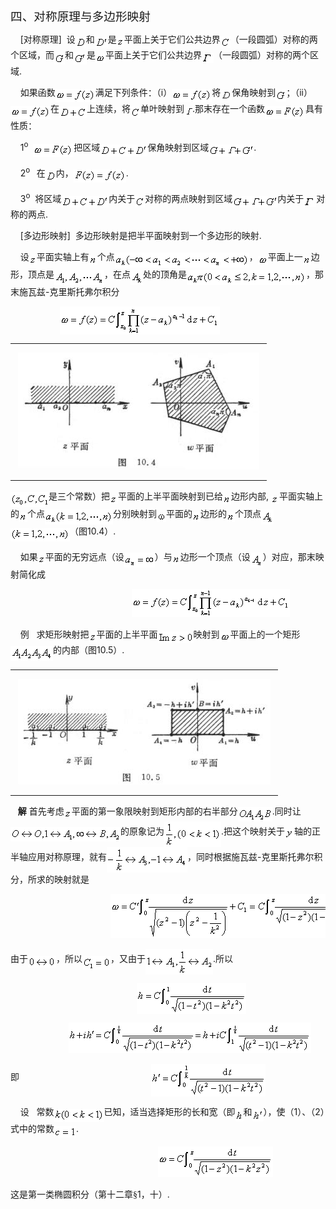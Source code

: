 <div class=Section1>
<p class=MsoNormal><span lang=ZH-CN style='font-size:14.0pt;font-family:宋体_GB2312'>四、对称原理与多边形映射</span></p>
<p class=MsoNormal><span lang=EN-US>&nbsp;&nbsp;&nbsp; [</span><span
lang=ZH-CN style='font-family:宋体_GB2312'>对称原理</span><span lang=EN-US>]&nbsp; </span><span
lang=ZH-CN style='font-family:宋体_GB2312'>设</span><sub><span lang=EN-US
style='font-size:10.5pt'><img width=17 height=16
src="res/17e9d95da129bdd93c34fb6cc6aaaa52_5670_files/image002.gif"
u1:shapes="_x0000_i1025" align=absmiddle></span></sub><span lang=ZH-CN
style='font-family:宋体_GB2312'>和</span><sub><span lang=EN-US style='font-size:
10.5pt'><img width=21 height=17
src="res/17e9d95da129bdd93c34fb6cc6aaaa52_5670_files/image004.gif"
u1:shapes="_x0000_i1026" align=absmiddle></span></sub><span lang=ZH-CN
style='font-family:宋体_GB2312'>是</span><sub><span lang=EN-US style='font-size:
10.5pt'><img width=12 height=13
src="res/17e9d95da129bdd93c34fb6cc6aaaa52_5670_files/image006.gif"
u1:shapes="_x0000_i1027" align=absmiddle></span></sub><span lang=ZH-CN
style='font-family:宋体_GB2312'>平面上关于它们公共边界</span><sub><span lang=EN-US
style='font-size:10.5pt'><img width=16 height=19
src="res/17e9d95da129bdd93c34fb6cc6aaaa52_5670_files/image008.gif"
u1:shapes="_x0000_i1028" align=absmiddle></span></sub><span lang=ZH-CN
style='font-family:宋体_GB2312'>（一段圆弧）对称的两个区域，而</span><sub><span lang=EN-US
style='font-size:10.5pt'><img width=17 height=19
src="res/17e9d95da129bdd93c34fb6cc6aaaa52_5670_files/image010.gif"
u1:shapes="_x0000_i1029" align=absmiddle></span></sub><span lang=ZH-CN
style='font-family:宋体_GB2312'>和</span><sub><span lang=EN-US style='font-size:
10.5pt'><img width=21 height=19
src="res/17e9d95da129bdd93c34fb6cc6aaaa52_5670_files/image012.gif"
u1:shapes="_x0000_i1030" align=absmiddle></span></sub><span lang=ZH-CN
style='font-family:宋体_GB2312'>是</span><sub><span lang=EN-US style='font-size:
10.5pt'><img width=16 height=15
src="res/17e9d95da129bdd93c34fb6cc6aaaa52_5670_files/image014.gif"
u1:shapes="_x0000_i1031" align=absmiddle></span></sub><span lang=ZH-CN
style='font-family:宋体_GB2312'>平面上关于它们公共边界</span><sub><span lang=EN-US
style='font-size:10.5pt'><img width=19 height=16
src="res/17e9d95da129bdd93c34fb6cc6aaaa52_5670_files/image016.gif"
u1:shapes="_x0000_i1032" align=absmiddle></span></sub><span lang=ZH-CN
style='font-family:宋体_GB2312'>（一段圆弧）对称的两个区域</span><span lang=EN-US>.</span></p>
<p class=MsoNormal><span lang=EN-US>&nbsp;&nbsp;&nbsp; </span><span lang=ZH-CN
style='font-family:宋体_GB2312'>如果函数</span><sub><span lang=EN-US
style='font-size:10.5pt'><img width=64 height=21
src="res/17e9d95da129bdd93c34fb6cc6aaaa52_5670_files/image018.gif"
u1:shapes="_x0000_i1033" align=absmiddle></span></sub><span lang=ZH-CN
style='font-family:宋体_GB2312'>满足下列条件：（</span><span lang=EN-US>i</span><span
lang=ZH-CN style='font-family:宋体_GB2312'>）</span><sub><span lang=EN-US
style='font-size:10.5pt'><img width=64 height=21
src="res/17e9d95da129bdd93c34fb6cc6aaaa52_5670_files/image020.gif"
u1:shapes="_x0000_i1034" align=absmiddle></span></sub><span lang=ZH-CN
style='font-family:宋体_GB2312'>将</span><sub><span lang=EN-US style='font-size:
10.5pt'><img width=18 height=15
src="res/17e9d95da129bdd93c34fb6cc6aaaa52_5670_files/image022.gif"
u1:shapes="_x0000_i1035" align=absmiddle></span></sub><span lang=ZH-CN
style='font-family:宋体_GB2312'>保角映射到</span><sub><span lang=EN-US
style='font-size:10.5pt'><img width=17 height=19
src="res/17e9d95da129bdd93c34fb6cc6aaaa52_5670_files/image024.gif"
u1:shapes="_x0000_i1036" align=absmiddle></span></sub><span lang=ZH-CN
style='font-family:宋体_GB2312'>；（</span><span lang=EN-US>ii</span><span
lang=ZH-CN style='font-family:宋体_GB2312'>）</span><sub><span lang=EN-US
style='font-size:10.5pt'><img width=64 height=21
src="res/17e9d95da129bdd93c34fb6cc6aaaa52_5670_files/image026.gif"
u1:shapes="_x0000_i1037" align=absmiddle></span></sub><span lang=ZH-CN
style='font-family:宋体_GB2312'>在</span><sub><span lang=EN-US style='font-size:
10.5pt'><img width=44 height=19
src="res/17e9d95da129bdd93c34fb6cc6aaaa52_5670_files/image028.gif"
u1:shapes="_x0000_i1038" align=absmiddle></span></sub><span lang=ZH-CN
style='font-family:宋体_GB2312'>上连续，将</span><sub><span lang=EN-US
style='font-size:10.5pt'><img width=16 height=19
src="res/17e9d95da129bdd93c34fb6cc6aaaa52_5670_files/image030.gif"
u1:shapes="_x0000_i1039" align=absmiddle></span></sub><span lang=ZH-CN
style='font-family:宋体_GB2312'>单叶映射到</span><sub><span lang=EN-US
style='font-size:10.5pt'><img width=13 height=16
src="res/17e9d95da129bdd93c34fb6cc6aaaa52_5670_files/image032.gif"
u1:shapes="_x0000_i1040" align=absmiddle></span></sub><span lang=EN-US>.</span><span
lang=ZH-CN style='font-family:宋体_GB2312'>那末存在一个函数</span><sub><span lang=EN-US
style='font-size:10.5pt'><img width=65 height=21
src="res/17e9d95da129bdd93c34fb6cc6aaaa52_5670_files/image034.gif"
u1:shapes="_x0000_i1041" align=absmiddle></span></sub><span lang=ZH-CN
style='font-family:宋体_GB2312'>具有性质：</span></p>
<p class=MsoNormal><span lang=EN-US>&nbsp;&nbsp;&nbsp; 1<sup>o</sup>&nbsp; </span><sub><span
lang=EN-US style='font-size:10.5pt'><img width=65 height=21
src="res/17e9d95da129bdd93c34fb6cc6aaaa52_5670_files/image035.gif"
u1:shapes="_x0000_i1042" align=absmiddle></span></sub><span lang=ZH-CN
style='font-family:宋体_GB2312'>把区域</span><sub><span lang=EN-US style='font-size:
10.5pt'><img width=76 height=19
src="res/17e9d95da129bdd93c34fb6cc6aaaa52_5670_files/image037.gif"
u1:shapes="_x0000_i1043" align=absmiddle></span></sub><span lang=ZH-CN
style='font-family:宋体_GB2312'>保角映射到区域</span><sub><span lang=EN-US
style='font-size:10.5pt'><img width=72 height=19
src="res/17e9d95da129bdd93c34fb6cc6aaaa52_5670_files/image039.gif"
u1:shapes="_x0000_i1044" align=absmiddle></span></sub><span lang=EN-US>.</span></p>
<p class=MsoNormal><span lang=EN-US>&nbsp;&nbsp;&nbsp; 2<sup>o&nbsp; </sup>&nbsp;</span><span
lang=ZH-CN style='font-family:宋体_GB2312'>在</span><sub><span lang=EN-US
style='font-size:10.5pt'><img width=17 height=16
src="res/17e9d95da129bdd93c34fb6cc6aaaa52_5670_files/image041.gif"
u1:shapes="_x0000_i1045" align=absmiddle></span></sub><span lang=ZH-CN
style='font-family:宋体_GB2312'>内，</span><sub><span lang=EN-US style='font-size:
10.5pt'><img width=84 height=21
src="res/17e9d95da129bdd93c34fb6cc6aaaa52_5670_files/image043.gif"
u1:shapes="_x0000_i1046" align=absmiddle></span></sub><span lang=EN-US>.</span></p>
<p class=MsoNormal><span lang=EN-US>&nbsp;&nbsp;&nbsp; 3<sup>o</sup>&nbsp; </span><span
lang=ZH-CN style='font-family:宋体_GB2312'>将区域</span><sub><span lang=EN-US
style='font-size:10.5pt'><img width=76 height=19
src="res/17e9d95da129bdd93c34fb6cc6aaaa52_5670_files/image045.gif"
u1:shapes="_x0000_i1047" align=absmiddle></span></sub><span lang=ZH-CN
style='font-family:宋体_GB2312'>内关于</span><sub><span lang=EN-US style='font-size:
10.5pt'><img width=16 height=19
src="res/17e9d95da129bdd93c34fb6cc6aaaa52_5670_files/image047.gif"
u1:shapes="_x0000_i1048" align=absmiddle></span></sub><span lang=ZH-CN
style='font-family:宋体_GB2312'>对称的两点映射到区域</span><sub><span lang=EN-US
style='font-size:10.5pt'><img width=72 height=19
src="res/17e9d95da129bdd93c34fb6cc6aaaa52_5670_files/image049.gif"
u1:shapes="_x0000_i1049" align=absmiddle></span></sub><span lang=ZH-CN
style='font-family:宋体_GB2312'>内关于</span><sub><span lang=EN-US><img width=20
height=16 src="res/17e9d95da129bdd93c34fb6cc6aaaa52_5670_files/image051.gif"
u1:shapes="_x0000_i1050" align=absmiddle></span></sub><span lang=ZH-CN
style='font-family:宋体_GB2312'>对称的两点</span><span lang=EN-US>.</span></p>
<p class=MsoNormal><span lang=EN-US>&nbsp;&nbsp;&nbsp; [</span><span
lang=ZH-CN style='font-family:宋体_GB2312'>多边形映射</span><span lang=EN-US>]&nbsp; </span><span
lang=ZH-CN style='font-family:宋体_GB2312'>多边形映射是把半平面映射到一个多边形的映射</span><span
lang=EN-US>.</span></p>
<p class=MsoNormal><span lang=EN-US>&nbsp;&nbsp;&nbsp; </span><span lang=ZH-CN
style='font-family:宋体_GB2312'>设</span><sub><span lang=EN-US style='font-size:
10.5pt'><img width=12 height=13
src="res/17e9d95da129bdd93c34fb6cc6aaaa52_5670_files/image053.gif"
u1:shapes="_x0000_i1051" align=absmiddle></span></sub><span lang=ZH-CN
style='font-family:宋体_GB2312'>平面实轴上有</span><sub><span lang=EN-US
style='font-size:10.5pt'><img width=13 height=15
src="res/17e9d95da129bdd93c34fb6cc6aaaa52_5670_files/image055.gif"
u1:shapes="_x0000_i1052" align=absmiddle></span></sub><span lang=ZH-CN
style='font-family:宋体_GB2312'>个点</span><sub><span lang=EN-US style='font-size:
10.5pt'><img width=215 height=24
src="res/17e9d95da129bdd93c34fb6cc6aaaa52_5670_files/image057.gif"
u1:shapes="_x0000_i1053" align=absmiddle></span></sub><span lang=ZH-CN
style='font-family:宋体_GB2312'>，</span><sub><span lang=EN-US style='font-size:
10.5pt'><img width=16 height=15
src="res/17e9d95da129bdd93c34fb6cc6aaaa52_5670_files/image059.gif"
u1:shapes="_x0000_i1054" align=absmiddle></span></sub><span lang=ZH-CN
style='font-family:宋体_GB2312'>平面上一</span><sub><span lang=EN-US
style='font-size:10.5pt'><img width=13 height=15
src="res/17e9d95da129bdd93c34fb6cc6aaaa52_5670_files/image061.gif"
u1:shapes="_x0000_i1055" align=absmiddle></span></sub><span lang=ZH-CN
style='font-family:宋体_GB2312'>边形，顶点是</span><sub><span lang=EN-US
style='font-size:10.5pt'><img width=80 height=24
src="res/17e9d95da129bdd93c34fb6cc6aaaa52_5670_files/image063.gif"
u1:shapes="_x0000_i1056" align=absmiddle></span></sub><span lang=ZH-CN
style='font-family:宋体_GB2312'>，在点</span><sub><span lang=EN-US style='font-size:
10.5pt'><img width=20 height=24
src="res/17e9d95da129bdd93c34fb6cc6aaaa52_5670_files/image065.gif"
u1:shapes="_x0000_i1057" align=absmiddle></span></sub><span lang=ZH-CN
style='font-family:宋体_GB2312'>处的顶角是</span><sub><span lang=EN-US
style='font-size:10.5pt'><img width=191 height=24
src="res/17e9d95da129bdd93c34fb6cc6aaaa52_5670_files/image067.gif"
u1:shapes="_x0000_i1058" align=absmiddle></span></sub><span lang=ZH-CN
style='font-family:宋体_GB2312'>，那末施瓦兹</span><span lang=EN-US>-</span><span
lang=ZH-CN style='font-family:宋体_GB2312'>克里斯托弗尔积分</span></p>
<p class=MsoNormal><span lang=EN-US>&nbsp;&nbsp;&nbsp;&nbsp;&nbsp;&nbsp;&nbsp;&nbsp;&nbsp;&nbsp;&nbsp;&nbsp;&nbsp;&nbsp;&nbsp;&nbsp;&nbsp;&nbsp;&nbsp;
</span><sub><span lang=EN-US style='font-size:10.5pt'><img width=256 height=45
src="res/17e9d95da129bdd93c34fb6cc6aaaa52_5670_files/image069.gif"
u1:shapes="_x0000_i1059" align=absmiddle></span></sub></p>
<div>
<table cellspacing=0 cellpadding=0 hspace=0 vspace=0>
 <tr>
  <td valign=top align=left style='padding-top:0mm;padding-right:9.0pt;
  padding-bottom:0mm;padding-left:9.0pt'>
  <div>
  <p class=MsoNormal><span lang=EN-US style='font-size:10.5pt'><img width=386
  height=187 src="res/17e9d95da129bdd93c34fb6cc6aaaa52_5670_files/image071.jpg"
  u1:shapes="_x0000_i1095"></span></p>
  </div>
  </td>
 </tr>
</table>
</div>
<p class=MsoNormal align=left style='text-align:left'><sub><span lang=EN-US
style='font-size:10.5pt'><img width=61 height=24
src="res/17e9d95da129bdd93c34fb6cc6aaaa52_5670_files/image073.gif"
u1:shapes="_x0000_i1096" align=absmiddle></span></sub><span lang=ZH-CN
style='font-family:宋体_GB2312'>是三个常数）把</span><sub><span lang=EN-US
style='font-size:10.5pt'><img width=13 height=13
src="res/17e9d95da129bdd93c34fb6cc6aaaa52_5670_files/image075.gif"
u1:shapes="_x0000_i1097" align=absmiddle></span></sub><span lang=ZH-CN
style='font-family:宋体_GB2312'>平面的上半平面映射到已给</span><sub><span lang=EN-US
style='font-size:10.5pt'><img width=13 height=15
src="res/17e9d95da129bdd93c34fb6cc6aaaa52_5670_files/image077.gif"
u1:shapes="_x0000_i1098" align=absmiddle></span></sub><span lang=ZH-CN
style='font-family:宋体_GB2312'>边形内部</span><span lang=EN-US>,</span><sub><span
lang=EN-US style='font-size:10.5pt'> <img width=13 height=13
src="res/17e9d95da129bdd93c34fb6cc6aaaa52_5670_files/image079.gif"
u1:shapes="_x0000_i1099" align=absmiddle></span></sub><span lang=ZH-CN
style='font-family:宋体_GB2312'>平面实轴上的</span><sub><span lang=EN-US
style='font-size:10.5pt'><img width=13 height=15
src="res/17e9d95da129bdd93c34fb6cc6aaaa52_5670_files/image081.gif"
u1:shapes="_x0000_i1100" align=absmiddle></span></sub><span lang=ZH-CN
style='font-family:宋体_GB2312'>个点</span><sub><span lang=EN-US style='font-size:
10.5pt'><img width=109 height=24
src="res/17e9d95da129bdd93c34fb6cc6aaaa52_5670_files/image083.gif"
u1:shapes="_x0000_i1101" align=absmiddle></span></sub><span lang=ZH-CN
style='font-family:宋体_GB2312'>分别映射到</span><sub><span lang=EN-US
style='font-size:10.5pt'><img width=15 height=15
src="res/17e9d95da129bdd93c34fb6cc6aaaa52_5670_files/image085.gif"
u1:shapes="_x0000_i1102" align=absmiddle></span></sub><span lang=ZH-CN
style='font-family:宋体_GB2312'>平面的</span><sub><span lang=EN-US style='font-size:
10.5pt'><img width=13 height=15
src="res/17e9d95da129bdd93c34fb6cc6aaaa52_5670_files/image086.gif"
u1:shapes="_x0000_i1103" align=absmiddle></span></sub><span lang=ZH-CN
style='font-family:宋体_GB2312'>边形的</span><sub><span lang=EN-US style='font-size:
10.5pt'><img width=13 height=15
src="res/17e9d95da129bdd93c34fb6cc6aaaa52_5670_files/image087.gif"
u1:shapes="_x0000_i1104" align=absmiddle></span></sub><span lang=ZH-CN
style='font-family:宋体_GB2312'>个顶点</span><sub><span lang=EN-US style='font-size:
10.5pt'><img width=20 height=24
src="res/17e9d95da129bdd93c34fb6cc6aaaa52_5670_files/image089.gif"
u1:shapes="_x0000_i1105" align=absmiddle><img width=95 height=21
src="res/17e9d95da129bdd93c34fb6cc6aaaa52_5670_files/image091.gif"
u1:shapes="_x0000_i1106" align=absmiddle></span></sub><span lang=ZH-CN
style='font-family:宋体_GB2312'>（图</span><span lang=EN-US>10.4</span><span
lang=ZH-CN style='font-family:宋体_GB2312'>）</span><span lang=EN-US>.</span></p>
<p class=MsoNormal><span lang=EN-US>&nbsp;&nbsp;&nbsp; </span><span lang=ZH-CN
style='font-family:宋体_GB2312'>如果</span><sub><span lang=EN-US style='font-size:
10.5pt'><img width=12 height=13
src="res/17e9d95da129bdd93c34fb6cc6aaaa52_5670_files/image093.gif"
u1:shapes="_x0000_i1107" align=absmiddle></span></sub><span lang=ZH-CN
style='font-family:宋体_GB2312'>平面的无穷远点（设</span><sub><span lang=EN-US
style='font-size:10.5pt'><img width=49 height=24
src="res/17e9d95da129bdd93c34fb6cc6aaaa52_5670_files/image095.gif"
u1:shapes="_x0000_i1108" align=absmiddle></span></sub><span lang=ZH-CN
style='font-family:宋体_GB2312'>）与</span><sub><span lang=EN-US style='font-size:
10.5pt'><img width=13 height=15
src="res/17e9d95da129bdd93c34fb6cc6aaaa52_5670_files/image096.gif"
u1:shapes="_x0000_i1109" align=absmiddle></span></sub><span lang=ZH-CN
style='font-family:宋体_GB2312'>边形一个顶点（设</span><sub><span lang=EN-US
style='font-size:10.5pt'><img width=20 height=24
src="res/17e9d95da129bdd93c34fb6cc6aaaa52_5670_files/image098.gif"
u1:shapes="_x0000_i1110" align=absmiddle></span></sub><span lang=ZH-CN
style='font-family:宋体_GB2312'>）对应，那末映射简化成</span></p>
<pre><span lang=EN-US>&nbsp;&nbsp;&nbsp;&nbsp;&nbsp;&nbsp;&nbsp;&nbsp;&nbsp;&nbsp;&nbsp;&nbsp;&nbsp;&nbsp;&nbsp;&nbsp;&nbsp;&nbsp;&nbsp;&nbsp;&nbsp;&nbsp; </span><sub><span
lang=EN-US style='font-size:10.5pt'><img width=253 height=45
src="res/17e9d95da129bdd93c34fb6cc6aaaa52_5670_files/image100.gif"
u1:shapes="_x0000_i1111"></span></sub></pre>
<p class=MsoNormal><span lang=EN-US>&nbsp;&nbsp;&nbsp; </span><span lang=ZH-CN
style='font-family:宋体_GB2312'>例</span><span lang=EN-US>&nbsp;&nbsp; </span><span
lang=ZH-CN style='font-family:宋体_GB2312'>求矩形映射把</span><sub><span lang=EN-US
style='font-size:10.5pt'><img width=12 height=14
src="res/17e9d95da129bdd93c34fb6cc6aaaa52_5670_files/image102.gif"
u1:shapes="_x0000_i1112" align=absmiddle></span></sub><span lang=ZH-CN
style='font-family:宋体_GB2312'>平面的上半平面</span><sub><span lang=EN-US
style='font-size:10.5pt'><img width=57 height=19
src="res/17e9d95da129bdd93c34fb6cc6aaaa52_5670_files/image104.gif"
u1:shapes="_x0000_i1113" align=absmiddle></span></sub><span lang=ZH-CN
style='font-family:宋体_GB2312'>映射到</span><sub><span lang=EN-US style='font-size:
10.5pt'><img width=17 height=15
src="res/17e9d95da129bdd93c34fb6cc6aaaa52_5670_files/image106.gif"
u1:shapes="_x0000_i1114" align=absmiddle></span></sub><span lang=ZH-CN
style='font-family:宋体_GB2312'>平面上的一个矩形</span><sub><span lang=EN-US
style='font-size:10.5pt'><img width=68 height=24
src="res/17e9d95da129bdd93c34fb6cc6aaaa52_5670_files/image108.gif"
u1:shapes="_x0000_i1115" align=absmiddle></span></sub><span lang=ZH-CN
style='font-family:宋体_GB2312'>的内部（图</span><span lang=EN-US>10.5</span><span
lang=ZH-CN style='font-family:宋体_GB2312'>）</span><span lang=EN-US>.</span></p>
<div>
<table cellspacing=0 cellpadding=0 hspace=0 vspace=0>
 <tr>
  <td valign=top align=left style='padding-top:0mm;padding-right:9.0pt;
  padding-bottom:0mm;padding-left:9.0pt'>
  <div>
  <p class=MsoNormal><span lang=EN-US style='font-size:10.5pt'><img width=404
  height=169 src="res/17e9d95da129bdd93c34fb6cc6aaaa52_5670_files/image110.jpg"
  u1:shapes="_x0000_i1116"></span></p>
  </div>
  </td>
 </tr>
</table>
</div>
<p class=MsoNormal align=left style='text-align:left'><span lang=EN-US>&nbsp;&nbsp;
</span><b><span lang=ZH-CN style='font-family:宋体_GB2312'>解</span></b><span
lang=ZH-CN> </span><span lang=ZH-CN style='font-family:宋体_GB2312'>首先考虑</span><sub><span
lang=EN-US style='font-size:10.5pt'><img width=12 height=13
src="res/17e9d95da129bdd93c34fb6cc6aaaa52_5670_files/image112.gif"
u1:shapes="_x0000_i1117" align=absmiddle></span></sub><span lang=ZH-CN
style='font-family:宋体_GB2312'>平面的第一象限映射到矩形内部的右半部分</span><sub><span lang=EN-US
style='font-size:10.5pt'><img width=55 height=23
src="res/17e9d95da129bdd93c34fb6cc6aaaa52_5670_files/image114.gif"
u1:shapes="_x0000_i1118" align=absmiddle></span></sub><span lang=EN-US>.</span><span
lang=ZH-CN style='font-family:宋体_GB2312'>同时让</span><sub><span lang=EN-US
style='font-size:10.5pt'><img width=176 height=23
src="res/17e9d95da129bdd93c34fb6cc6aaaa52_5670_files/image116.gif"
u1:shapes="_x0000_i1119" align=absmiddle></span></sub><span lang=ZH-CN
style='font-family:宋体_GB2312'>的原象记为</span><sub><span lang=EN-US
style='font-size:10.5pt'><img width=91 height=41
src="res/17e9d95da129bdd93c34fb6cc6aaaa52_5670_files/image118.gif"
u1:shapes="_x0000_i1120" align=absmiddle></span></sub><span lang=EN-US>.</span><span
lang=ZH-CN style='font-family:宋体_GB2312'>把这个映射关于</span><sub><span lang=EN-US
style='font-size:10.5pt'><img width=15 height=16
src="res/17e9d95da129bdd93c34fb6cc6aaaa52_5670_files/image120.gif"
u1:shapes="_x0000_i1121" align=absmiddle></span></sub><span lang=ZH-CN
style='font-family:宋体_GB2312'>轴的正半轴应用对称原理，就有</span><sub><span lang=EN-US
style='font-size:10.5pt'><img width=129 height=41
src="res/17e9d95da129bdd93c34fb6cc6aaaa52_5670_files/image122.gif"
u1:shapes="_x0000_i1122" align=absmiddle></span></sub><span lang=ZH-CN
style='font-family:宋体_GB2312'>，同时根据施瓦兹</span><span lang=EN-US>-</span><span
lang=ZH-CN style='font-family:宋体_GB2312'>克里斯托弗尔积分，所求的映射就是</span></p>
<pre><span lang=EN-US>&nbsp;&nbsp;&nbsp;&nbsp;&nbsp;&nbsp;&nbsp;&nbsp;&nbsp;&nbsp;&nbsp;&nbsp;&nbsp;&nbsp;&nbsp;&nbsp;&nbsp;&nbsp; </span><sub><span
lang=EN-US style='font-size:10.5pt'><img width=421 height=71
src="res/17e9d95da129bdd93c34fb6cc6aaaa52_5670_files/image124.gif"
u1:shapes="_x0000_i1123"></span></sub></pre>
<p class=MsoNormal><span lang=ZH-CN style='font-family:宋体_GB2312'>由于</span><sub><span
lang=EN-US style='font-size:10.5pt'><img width=45 height=19
src="res/17e9d95da129bdd93c34fb6cc6aaaa52_5670_files/image126.gif"
u1:shapes="_x0000_i1124" align=absmiddle></span></sub><span lang=ZH-CN
style='font-family:宋体_GB2312'>，所以</span><sub><span lang=EN-US style='font-size:
10.5pt'><img width=45 height=23
src="res/17e9d95da129bdd93c34fb6cc6aaaa52_5670_files/image128.gif"
u1:shapes="_x0000_i1125" align=texttop></span></sub><span lang=ZH-CN
style='font-family:宋体_GB2312'>，又由于</span><sub><span lang=EN-US
style='font-size:10.5pt'><img width=108 height=41
src="res/17e9d95da129bdd93c34fb6cc6aaaa52_5670_files/image130.gif"
u1:shapes="_x0000_i1126" align=absmiddle></span></sub><span lang=EN-US>.</span><span
lang=ZH-CN style='font-family:宋体_GB2312'>所以</span></p>
<pre align=left><span lang=EN-US>&nbsp;&nbsp;&nbsp;&nbsp;&nbsp;&nbsp;&nbsp;&nbsp;&nbsp;&nbsp;&nbsp;&nbsp;&nbsp;&nbsp;&nbsp;&nbsp;&nbsp;&nbsp;&nbsp;&nbsp;&nbsp;&nbsp;&nbsp; </span><sub><span
lang=EN-US style='font-size:10.5pt'><img width=175 height=49
src="res/17e9d95da129bdd93c34fb6cc6aaaa52_5670_files/image132.gif"
u1:shapes="_x0000_i1127" align=absmiddle></span></sub><span lang=EN-US>&nbsp;&nbsp;&nbsp;&nbsp;&nbsp;&nbsp;&nbsp;&nbsp;&nbsp;&nbsp;&nbsp;&nbsp;&nbsp;&nbsp;&nbsp;&nbsp;&nbsp;&nbsp;&nbsp;&nbsp;&nbsp;&nbsp;&nbsp;&nbsp;&nbsp;&nbsp;&nbsp;&nbsp;&nbsp;&nbsp;&nbsp;(1)</span></pre><pre><span
lang=EN-US>&nbsp;&nbsp;&nbsp;&nbsp;&nbsp;&nbsp;&nbsp;&nbsp;&nbsp;&nbsp; </span><sub><span
lang=EN-US style='font-size:10.5pt'><img width=388 height=49
src="res/17e9d95da129bdd93c34fb6cc6aaaa52_5670_files/image134.gif"
u1:shapes="_x0000_i1128"></span></sub></pre><pre><span lang=ZH-CN
style='font-family:宋体_GB2312'>即</span><span lang=EN-US>&nbsp;&nbsp;&nbsp;&nbsp;&nbsp;&nbsp;&nbsp;&nbsp;&nbsp;&nbsp;&nbsp;&nbsp;&nbsp;&nbsp;&nbsp;&nbsp;&nbsp;&nbsp;&nbsp;&nbsp;&nbsp;&nbsp;&nbsp;&nbsp; </span><sub><span
lang=EN-US style='font-size:10.5pt'><img width=183 height=52
src="res/17e9d95da129bdd93c34fb6cc6aaaa52_5670_files/image136.gif"
u1:shapes="_x0000_i1129" align=absmiddle></span></sub><span lang=EN-US>&nbsp;&nbsp;&nbsp;&nbsp;&nbsp;&nbsp;&nbsp;&nbsp;&nbsp;&nbsp;&nbsp;&nbsp;&nbsp;&nbsp;&nbsp;&nbsp;&nbsp;&nbsp;&nbsp;&nbsp;&nbsp;&nbsp;&nbsp;&nbsp;&nbsp;&nbsp;&nbsp;&nbsp;&nbsp;&nbsp;&nbsp;(2)</span></pre>
<p class=MsoNormal><span lang=EN-US>&nbsp;&nbsp;&nbsp; </span><span lang=ZH-CN
style='font-family:宋体_GB2312'>设</span><span lang=EN-US>&nbsp;&nbsp; </span><span
lang=ZH-CN style='font-family:宋体_GB2312'>常数</span><sub><span lang=EN-US
style='font-size:10.5pt'><img width=80 height=21
src="res/17e9d95da129bdd93c34fb6cc6aaaa52_5670_files/image138.gif"
u1:shapes="_x0000_i1130" align=absmiddle></span></sub><span lang=ZH-CN
style='font-family:宋体_GB2312'>已知，适当选择矩形的长和宽（即</span><sub><span lang=EN-US
style='font-size:10.5pt'><img width=13 height=19
src="res/17e9d95da129bdd93c34fb6cc6aaaa52_5670_files/image140.gif"
u1:shapes="_x0000_i1131" align=absmiddle></span></sub><span lang=ZH-CN
style='font-family:宋体_GB2312'>和</span><sub><span lang=EN-US style='font-size:
10.5pt'><img width=18 height=19
src="res/17e9d95da129bdd93c34fb6cc6aaaa52_5670_files/image142.gif"
u1:shapes="_x0000_i1132" align=absmiddle></span></sub><span lang=ZH-CN
style='font-family:宋体_GB2312'>），使（</span><span lang=EN-US>1</span><span
lang=ZH-CN style='font-family:宋体_GB2312'>）、（</span><span lang=EN-US>2</span><span
lang=ZH-CN style='font-family:宋体_GB2312'>）式中的常数</span><sub><span lang=EN-US
style='font-size:10.5pt'><img width=35 height=19
src="res/17e9d95da129bdd93c34fb6cc6aaaa52_5670_files/image144.gif"
u1:shapes="_x0000_i1133" align=absmiddle></span></sub><span lang=EN-US>.</span></p>
<pre><span lang=EN-US>&nbsp;&nbsp;&nbsp;&nbsp;&nbsp;&nbsp;&nbsp;&nbsp;&nbsp;&nbsp;&nbsp;&nbsp;&nbsp;&nbsp;&nbsp;&nbsp;&nbsp;&nbsp;&nbsp;&nbsp;&nbsp;&nbsp;&nbsp;&nbsp;&nbsp;&nbsp;&nbsp; </span><sub><span
lang=EN-US style='font-size:10.5pt'><img width=184 height=49
src="res/17e9d95da129bdd93c34fb6cc6aaaa52_5670_files/image146.gif"
u1:shapes="_x0000_i1134"></span></sub></pre>
<p class=MsoNormal><span lang=ZH-CN style='font-family:宋体_GB2312'>这是第一类椭圆积分（第十二章§</span><span
lang=EN-US>1</span><span lang=ZH-CN style='font-family:宋体_GB2312'>，十）</span><span
lang=EN-US>.</span></p>
</div>